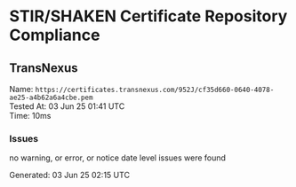 # STIR/SHAKEN Certificate Repository Compliance

## TransNexus

Name: `https://certificates.transnexus.com/952J/cf35d660-0640-4078-ae25-a4b62a6a4cbe.pem`\
Tested At: 03 Jun 25 01:41 UTC\
Time: 10ms

### Issues

no warning, or error, or notice date level issues were found

Generated: 03 Jun 25 02:15 UTC